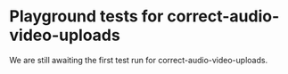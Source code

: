 # Playground tests for correct-audio-video-uploads
We are still awaiting the first test run for correct-audio-video-uploads.
